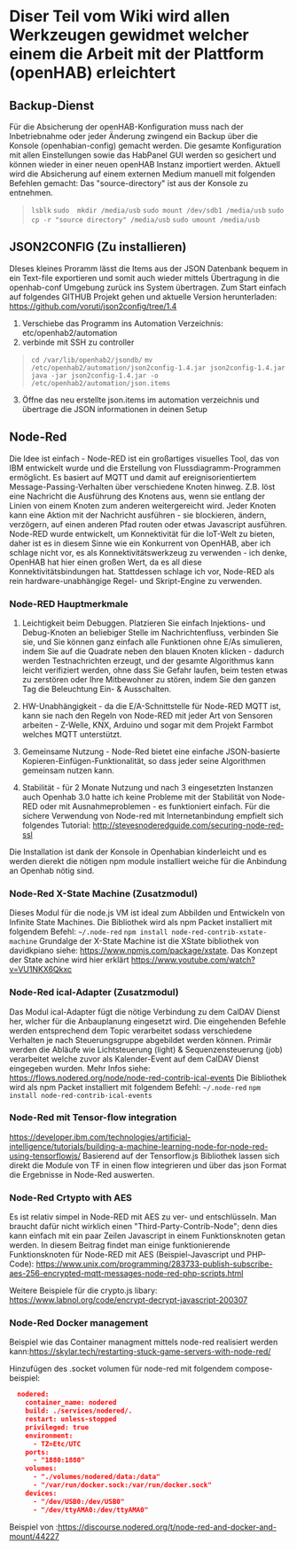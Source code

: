 # Diser Teil vom Wiki wird allen Werkzeugen gewidmet welcher einem die Arbeit mit der Plattform (openHAB) erleichtert

## Backup-Dienst
Für die Absicherung der openHAB-Konfiguration muss nach der Inbetriebnahme oder jeder Änderung zwingend ein Backup über die Konsole (openhabian-config) gemacht werden.
Die gesamte Konfiguration mit allen Einstellungen sowie das HabPanel GUI werden so gesichert und können wieder in einer neuen openHAB Instanz importiert werden.
Aktuell wird die Absicherung auf einem externen Medium manuell mit folgenden Befehlen gemacht: Das "source-directory" ist aus der Konsole zu entnehmen.
> ``lsblk``
> ``sudo  mkdir /media/usb``
> ``sudo mount /dev/sdb1 /media/usb``
> ``sudo cp -r "source directory" /media/usb``
> ``sudo umount /media/usb``

## JSON2CONFIG (Zu installieren)
DIeses kleines Proramm lässt die Items aus der JSON Datenbank bequem in ein Text-file exportieren und somit auch wieder mittels Übertragung in die openhab-conf Umgebung zurück ins System übertragen.
Zum Start einfach auf folgendes GITHUB Projekt gehen und aktuelle Version herunterladen: <https://github.com/voruti/json2config/tree/1.4>

1. Verschiebe das Programm ins Automation Verzeichnis: etc/openhab2/automation
2. verbinde mit SSH zu controller 
> ``cd /var/lib/openhab2/jsondb/``
> ``mv /etc/openhab2/automation/json2config-1.4.jar json2config-1.4.jar``
> ``java -jar json2config-1.4.jar -o /etc/openhab2/automation/json.items``

3.  Öffne das neu erstellte json.items im automation verzeichnis und übertrage die JSON informationen in deinen Setup

## Node-Red
Die Idee ist einfach - Node-RED ist ein großartiges visuelles Tool, das von IBM entwickelt wurde und die Erstellung von Flussdiagramm-Programmen ermöglicht. Es basiert auf MQTT und damit auf ereignisorientiertem Message-Passing-Verhalten über verschiedene Knoten hinweg. Z.B. löst eine Nachricht die Ausführung des Knotens aus, wenn sie entlang der Linien von einem Knoten zum anderen weitergereicht wird. Jeder Knoten kann eine Aktion mit der Nachricht ausführen - sie blockieren, ändern, verzögern, auf einen anderen Pfad routen oder etwas Javascript ausführen.
Node-RED wurde entwickelt, um Konnektivität für die IoT-Welt zu bieten, daher ist es in diesem Sinne wie ein Konkurrent von OpenHAB, aber ich schlage nicht vor, es als Konnektivitätswerkzeug zu verwenden - ich denke, OpenHAB hat hier einen großen Wert, da es all diese Konnektivitätsbindungen hat. Stattdessen schlage ich vor, Node-RED als rein hardware-unabhängige Regel- und Skript-Engine zu verwenden.

### Node-RED Hauptmerkmale
1. Leichtigkeit beim Debuggen. Platzieren Sie einfach Injektions- und Debug-Knoten an beliebiger Stelle im Nachrichtenfluss, verbinden Sie sie, und Sie können ganz einfach alle Funktionen ohne E/As simulieren, indem Sie auf die Quadrate neben den blauen Knoten klicken - dadurch werden Testnachrichten erzeugt, und der gesamte Algorithmus kann leicht verifiziert werden, ohne dass Sie Gefahr laufen, beim testen etwas zu zerstören oder Ihre Mitbewohner zu stören, indem Sie den ganzen Tag die Beleuchtung Ein- & Ausschalten.

2. HW-Unabhängigkeit - da die E/A-Schnittstelle für Node-RED MQTT ist, kann sie nach den Regeln von Node-RED mit jeder Art von Sensoren arbeiten - Z-Welle, KNX, Arduino und sogar mit dem Projekt Farmbot welches MQTT unterstützt.

3. Gemeinsame Nutzung - Node-Red bietet eine einfache JSON-basierte Kopieren-Einfügen-Funktionalität, so dass jeder seine Algorithmen gemeinsam nutzen kann. 

4. Stabilität - für 2 Monate Nutzung und nach 3 eingesetzten Instanzen auch Openhab 3.0 hatte ich keine Probleme mit der Stabilität von Node-RED oder mit Ausnahmeproblemen - es funktioniert einfach. Für die sichere Verwendung von Node-red mit Internetanbindung empfielt sich folgendes Tutorial: http://stevesnoderedguide.com/securing-node-red-ssl

Die Installation ist dank der Konsole in Openhabian kinderleicht und es werden dierekt die nötigen npm module installiert weiche für die Anbindung an Openhab nötig sind.

### Node-Red X-State Machine (Zusatzmodul)
Dieses Modul für die node.js VM ist ideal zum Abbilden und Entwickeln von Infinite State Machines.
Die Bibliothek wird als npm Packet installiert mit folgendem Befehl: ``~/.node-red`` ``npm install node-red-contrib-xstate-machine``
Grundalge der X-State Machine ist die XState bibliothek von davidkpiano siehe: <https://www.npmjs.com/package/xstate>. Das Konzept der State achine wird hier erklärt <https://www.youtube.com/watch?v=VU1NKX6Qkxc>

### Node-Red ical-Adapter (Zusatzmodul)
Das Modul ical-Adapter fügt die nötige Verbindung zu dem CalDAV Dienst her, wlcher für die Anbauplanung eingesetzt wird. Die eingehenden Befehle werden entsprechend dem Topic verarbeitet sodass verschiedene Verhalten je nach Steuerungsgruppe abgebildet werden können. Primär werden die Abläufe wie Lichtsteuerung (light) & Sequenzensteuerung (job) verarbeitet welche zuvor als Kalender-Event auf dem CalDAV Dienst eingegeben wurden. Mehr Infos siehe: <https://flows.nodered.org/node/node-red-contrib-ical-events>
Die Bibliothek wird als npm Packet installiert mit folgendem Befehl: ``~/.node-red`` ``npm install node-red-contrib-ical-events``

### Node-Red mit Tensor-flow integration
https://developer.ibm.com/technologies/artificial-intelligence/tutorials/building-a-machine-learning-node-for-node-red-using-tensorflowjs/
Basierend auf der Tensorflow.js Bibliothek lassen sich direkt die Module von TF in einen flow integrieren und über das json Format die Ergebnisse in Node-Red auswerten. 

### Node-Red Crtypto with AES
Es ist relativ simpel in Node-RED mit AES zu ver- und entschlüsseln. Man braucht dafür nicht wirklich einen "Third-Party-Contrib-Node"; denn dies kann einfach mit ein paar Zeilen Javascript in einem Funktionsknoten getan werden.
In diesem Beitrag findet man einige funktionierende Funktionsknoten für Node-RED mit AES (Beispiel-Javascript und PHP-Code):
https://www.unix.com/programming/283733-publish-subscribe-aes-256-encrypted-mqtt-messages-node-red-php-scripts.html

Weitere Beispiele für die crypto.js libary:
https://www.labnol.org/code/encrypt-decrypt-javascript-200307

### Node-Red Docker management
Beispiel wie das Container managment mittels node-red realisiert werden kann:https://skylar.tech/restarting-stuck-game-servers-with-node-red/

Hinzufügen des .socket volumen für node-red mit folgendem compose-beispiel:
```json
  nodered:
    container_name: nodered
    build: ./services/nodered/.
    restart: unless-stopped
    privileged: true
    environment:
      - TZ=Etc/UTC
    ports:
      - "1880:1880"
    volumes:
      - "./volumes/nodered/data:/data"
      - "/var/run/docker.sock:/var/run/docker.sock"
    devices:
      - "/dev/USB0:/dev/USB0"
      - "/dev/ttyAMA0:/dev/ttyAMA0"
```

Beispiel von :https://discourse.nodered.org/t/node-red-and-docker-and-mount/44227
